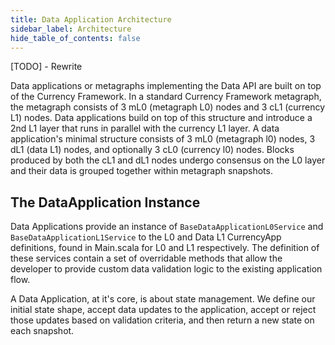 ```yaml
---
title: Data Application Architecture
sidebar_label: Architecture
hide_table_of_contents: false
---
```


<intro-end />

[TODO] - Rewrite

Data applications or metagraphs implementing the Data API are built on top of the Currency Framework. In a standard Currency Framework metagraph, the metagraph consists of 3 mL0 (metagraph L0) nodes and 3 cL1 (currency L1) nodes. Data applications build on top of this structure and introduce a 2nd L1 layer that runs in parallel with the currency L1 layer. A data application's minimal structure consists of 3 mL0 (metagraph l0) nodes, 3 dL1 (data L1) nodes, and optionally 3 cL0 (currency l0) nodes. Blocks produced by both the cL1 and dL1 nodes undergo consensus on the L0 layer and their data is grouped together within metagraph snapshots. 

## The DataApplication Instance
Data Applications provide an instance of `BaseDataApplicationL0Service` and `BaseDataApplicationL1Service` to the L0 and Data L1 CurrencyApp definitions, found in Main.scala for L0 and L1 respectively. The definition of these services contain a set of overridable methods that allow the developer to provide custom data validation logic to the existing application flow. 

A Data Application, at it's core, is about state management. We define our initial state shape, accept data updates to the application, accept or reject those updates based on validation criteria, and then return a new state on each snapshot. 